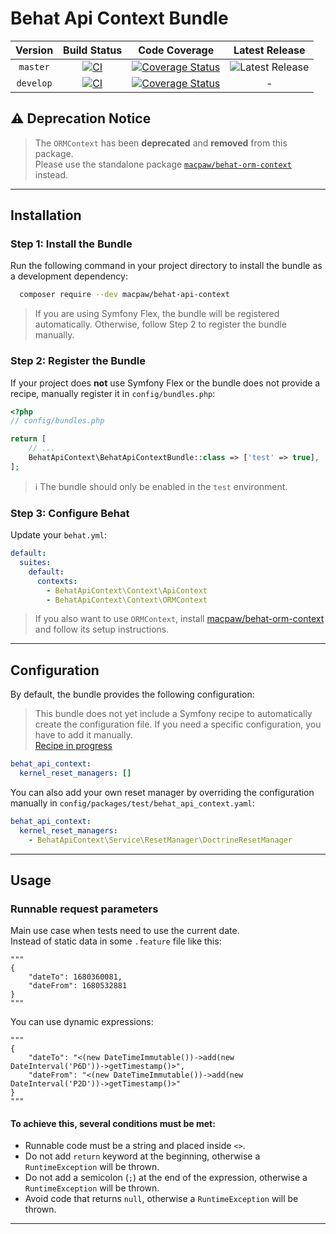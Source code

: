 # Behat Api Context Bundle

|  Version  |                       Build Status                        |                              Code Coverage                               |  Latest Release   |
|:---------:|:---------------------------------------------------------:|:------------------------------------------------------------------------:|:-----------------:|
| `master`  |  [![CI][master Build Status Image]][master Build Status]  |  [![Coverage Status][master Code Coverage Image]][master Code Coverage]  | ![Latest Release] |
| `develop` | [![CI][develop Build Status Image]][develop Build Status] | [![Coverage Status][develop Code Coverage Image]][develop Code Coverage] |         -         |

## ⚠️ Deprecation Notice

> The `ORMContext` has been **deprecated** and **removed** from this package.  
> Please use the standalone package [`macpaw/behat-orm-context`](https://github.com/macpaw/behat-orm-context) instead.

---

## Installation

### Step 1: Install the Bundle

Run the following command in your project directory to install the bundle as a development dependency:

```bash
  composer require --dev macpaw/behat-api-context
```

> If you are using Symfony Flex, the bundle will be registered automatically.
> Otherwise, follow Step 2 to register the bundle manually.
### Step 2: Register the Bundle

If your project does **not** use Symfony Flex or the bundle does not provide a recipe, manually register it in `config/bundles.php`:

```php
<?php
// config/bundles.php

return [
    // ...
    BehatApiContext\BehatApiContextBundle::class => ['test' => true],
];
```

> ℹ️ The bundle should only be enabled in the `test` environment.

### Step 3: Configure Behat

Update your `behat.yml`:

```yaml
default:
  suites:
    default:
      contexts:
        - BehatApiContext\Context\ApiContext
        - BehatApiContext\Context\ORMContext
```

> If you also want to use `ORMContext`, install [macpaw/behat-orm-context](https://github.com/macpaw/behat-orm-context) and follow its setup instructions.

---

## Configuration

By default, the bundle provides the following configuration:
> This bundle does not yet include a Symfony recipe to automatically create the configuration file.
> If you need a specific configuration, you have to add it manually.  
> [Recipe in progress](https://github.com/MacPaw/BehatRedisContext/issues/2)

```yaml
behat_api_context:
  kernel_reset_managers: []
```

You can also add your own reset manager by overriding the configuration manually in `config/packages/test/behat_api_context.yaml`:

```yaml
behat_api_context:
  kernel_reset_managers: 
    - BehatApiContext\Service\ResetManager\DoctrineResetManager
```

---

## Usage

### Runnable request parameters

Main use case when tests need to use the current date.  
Instead of static data in some `.feature` file like this:

```gherkin
"""
{
    "dateTo": 1680360081,
    "dateFrom": 1680532881
}
"""
```

You can use dynamic expressions:

```gherkin
"""
{
    "dateTo": "<(new DateTimeImmutable())->add(new DateInterval('P6D'))->getTimestamp()>",
    "dateFrom": "<(new DateTimeImmutable())->add(new DateInterval('P2D'))->getTimestamp()>"
}
"""
```

#### To achieve this, several conditions must be met:
- Runnable code must be a string and placed inside `<>`.
- Do not add `return` keyword at the beginning, otherwise a `RuntimeException` will be thrown.
- Do not add a semicolon (`;`) at the end of the expression, otherwise a `RuntimeException` will be thrown.
- Avoid code that returns `null`, otherwise a `RuntimeException` will be thrown.

---

[master Build Status]: https://github.com/MacPaw/behat-api-context/actions/workflows/ci.yaml
[master Build Status Image]: https://github.com/MacPaw/behat-api-context/actions/workflows/ci.yaml/badge.svg?branch=master
[develop Build Status]: https://github.com/MacPaw/behat-api-context/actions/workflows/ci.yaml
[develop Build Status Image]: https://github.com/MacPaw/behat-api-context/actions/workflows/ci.yaml/badge.svg?branch=develop
[master Code Coverage]: https://codecov.io/gh/macpaw/behat-api-context/branch/master
[master Code Coverage Image]: https://img.shields.io/codecov/c/github/macpaw/behat-api-context/master?logo=codecov
[develop Code Coverage]: https://codecov.io/gh/macpaw/behat-api-context/branch/develop
[develop Code Coverage Image]: https://img.shields.io/codecov/c/github/macpaw/behat-api-context/develop?logo=codecov
[Latest Release]: https://img.shields.io/github/v/release/macpaw/behat-api-context
